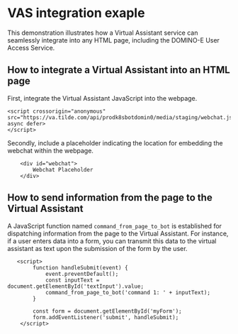 # VAS integration exaple

This demonstration illustrates how a Virtual Assistant service can seamlessly integrate into any HTML page, including the DOMINO-E User Access Service.

## How to integrate a Virtual Assistant into an HTML page
First, integrate the Virtual Assistant JavaScript into the webpage.
```html:
<script crossorigin="anonymous" src="https://va.tilde.com/api/prodk8sbotdomin0/media/staging/webchat.js" async defer>
</script>
```
Secondly, include a placeholder indicating the location for embedding the webchat within the webpage.
```html:
    <div id="webchat">
        Webchat Placeholder
    </div>
```
## How to send information from the page to the Virtual Assistant
A JavaScript function named `command_from_page_to_bot` is established for dispatching information from the page to the Virtual Assistant. 
For instance, if a user enters data into a form, you can transmit this data to the virtual assistant as text upon the submission of the form by the user.
```html:
   <script>
        function handleSubmit(event) {
            event.preventDefault();
            const inputText = document.getElementById('textInput').value;
            command_from_page_to_bot('command 1: ' + inputText);
        }

        const form = document.getElementById('myForm');
        form.addEventListener('submit', handleSubmit);
    </script>
```
